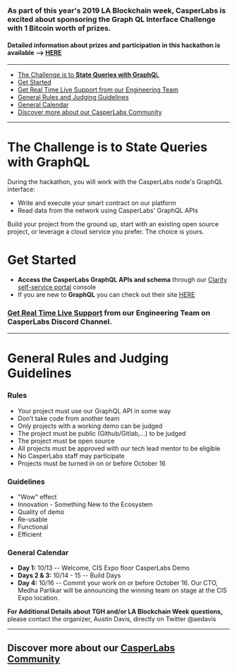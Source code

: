 ###  As part of this year's 2019 LA Blockchain week, CasperLabs is excited about sponsoring the Graph QL Interface Challenge with 1 Bitcoin worth of prizes.
#### Detailed information about prizes and participation in this hackathon is available --> [HERE](https://medium.com/casperlabs/casperlabs-is-sponsoring-the-graphql-interface-challenge-at-la-blockchain-week-hackathon-october-c8233262899e)
***
- [The Challenge is to **State Queries with GraphQ**L](#the-challenge-is-to-state-queries-with-graphql)
- [Get Started](#get-started)
- [Get Real Time Live Support from our Engineering Team](https://discord.gg/n9bBs8W)
- [General Rules and Judging Guidelines](#general-rules-and-judging-guidelines)
- [General Calendar](#general-calendar)
- [Discover more about our CasperLabs Community](https://casperlabs.io/#community)
***
# The Challenge is to **State Queries with GraphQL**  
During the hackathon, you will work with the CasperLabs node's GraphQL interface: 
* Write and execute your smart contract on our platform 
* Read data from the network using CasperLabs' GraphQL APIs

Build your project from the ground up, start with an existing open source project, or leverage a cloud service you prefer. The choice is yours.

# Get Started
* **Access the CasperLabs GraphQL APIs and schema** through our [Clarity self-service portal](https://clarity.casperlabs.io/#/) console
* If you are new to **GraphQL** you can check out their site [HERE](https://graphql.org/)

### [Get Real Time Live Support](https://discord.gg/n9bBs8W) from our Engineering Team on CasperLabs Discord Channel.
 
***
# General Rules and Judging Guidelines
### Rules
* Your project must use our GraphQL API in some way
* Don’t take code from another team
* Only projects with a working demo can be judged
* The project must be public (Github/Gitlab,...) to be judged
* The project must be open source
* All projects must be approved with our tech lead mentor to be eligible
* No CasperLabs staff may participate
* Projects must be turned in on or before October 16

### Guidelines
* "Wow" effect
* Innovation - Something New to the Ecosystem
* Quality of demo
* Re-usable
* Functional
* Efficient

### General Calendar
* **Day 1:** 10/13 -- Welcome, CIS Expo floor CasperLabs Demo 
* **Days 2 & 3:** 10/14 - 15 -- Build Days 
* **Day 4:** 10/16 -- Commit your work on or before October 16. Our CTO, Medha Parlikar will be announcing the winning team on stage at the CIS Expo location.

**For Additional Details about TGH and/or LA Blockchain Week questions,** please contact the organizer, Austin Davis, directly on Twitter @aedavis
***
## Discover more about our [CasperLabs Community](https://casperlabs.io/#community)